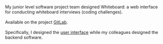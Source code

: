 My junior level software project team designed Whiteboard: a web interface for conducting whiteboard interviews (coding challenges).<br>
<br>
Available on the project <a href="https://gitlab.encs.vancouver.wsu.edu/whiteboard-team">GitLab</a>.
<br>
<br>
Specifically, I designed the <a href="https://gitlab.encs.vancouver.wsu.edu/whiteboard-team/whiteboard">user interface</a> while my colleagues designed the backend software.
